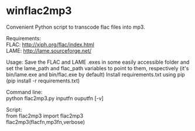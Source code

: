 winflac2mp3
===========

Convenient Python script to transcode flac files into mp3.

Requirements:  
FLAC: http://xiph.org/flac/index.html  
LAME: http://lame.sourceforge.net/  

Usage:
Save the FLAC and LAME .exes in some easily accessible folder and set the lame_path and flac_path variables to point to them, respectively (it's bin/lame.exe and bin/flac.exe by default)
Install requirements.txt using pip (pip install -r requirements.txt)

Command line:  
  python flac2mp3.py inputfn ouputfn [-v]

Script:  
  from flac2mp3 import flac2mp3  
  flac2mp3(flacfn,mp3fn,verbose)  
